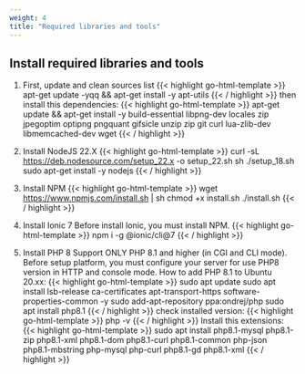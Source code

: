 ```yaml
---
weight: 4
title: "Required libraries and tools"
---
```


## Install required libraries and tools 

1. First, update and clean sources list
{{< highlight go-html-template >}}
apt-get update -yqq &&  apt-get install -y apt-utils
{{< / highlight >}}
then install this dependencies:
{{< highlight go-html-template >}}
apt-get update && apt-get install -y build-essential libpng-dev  locales zip jpegoptim optipng pngquant gifsicle unzip zip git curl lua-zlib-dev libmemcached-dev wget
{{< / highlight >}}


2. Install NodeJS 22.X
{{< highlight go-html-template >}}
curl -sL https://deb.nodesource.com/setup_22.x -o setup_22.sh
sh ./setup_18.sh
sudo apt-get install -y nodejs
{{< / highlight >}}

3. Install NPM
{{< highlight go-html-template >}}
wget https://www.npmjs.com/install.sh | sh
chmod +x install.sh
./install.sh
{{< / highlight >}}


4. Install Ionic 7
Before install Ionic, you must install NPM.
{{< highlight go-html-template >}}
npm i -g @ionic/cli@7
{{< / highlight >}}

5. Install PHP 8
Support ONLY PHP 8.1 and higher (in CGI and CLI mode). Before setup platform, you must configure your server for use PHP8 version in HTTP and console mode.
How to add PHP 8.1 to Ubuntu 20.xx:
{{< highlight go-html-template >}}
sudo apt update
sudo apt install lsb-release ca-certificates apt-transport-https software-properties-common -y
sudo add-apt-repository ppa:ondrej/php
sudo apt install php8.1
{{< / highlight >}}
check installed version:
{{< highlight go-html-template >}}
php -v
{{< / highlight >}}
Install this extensions:
{{< highlight go-html-template >}}
sudo apt install php8.1-mysql php8.1-zip php8.1-xml php8.1-dom php8.1-curl php8.1-common php-json php8.1-mbstring php-mysql php-curl php8.1-gd php8.1-xml
{{< / highlight >}}
